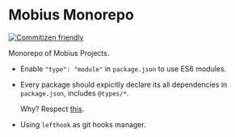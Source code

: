 # Mobius Monorepo

[![Commitizen friendly](https://img.shields.io/badge/commitizen-friendly-brightgreen.svg)](http://commitizen.github.io/cz-cli/)

Monorepo of Mobius Projects.

- Enable `"type": "module"` in `package.json` to use ES6 modules.

- Every package should expicitly declare its all dependencies in `package.json`, includes `@types/*`.

  Why? Respect [this](https://www.typescriptlang.org/docs/handbook/release-notes/typescript-5-1.html#explicit-typeroots-disables-upward-walks-for-node_modulestypes).

- Using `lefthook` as git hooks manager.
